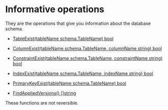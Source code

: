 # Informative operations

They are the operations that give you information about the database schema.


- [TableExist(tableName schema.TableName) bool](https://pkg.go.dev/github.com/alexisvisco/mig/pkg/schema/pg#Schema.TableExist)

- [ColumnExist(tableName schema.TableName, columnName string) bool](https://pkg.go.dev/github.com/alexisvisco/mig/pkg/schema/pg#Schema.ColumnExist)

- [ConstraintExist(tableName schema.TableName, constraintName string) bool](https://pkg.go.dev/github.com/alexisvisco/mig/pkg/schema/pg#Schema.ConstraintExist)

- [IndexExist(tableName schema.TableName, indexName string) bool](https://pkg.go.dev/github.com/alexisvisco/mig/pkg/schema/pg#Schema.IndexExist)

- [PrimaryKeyExist(tableName schema.TableName) bool](https://pkg.go.dev/github.com/alexisvisco/mig/pkg/schema/pg#Schema.PrimaryKeyExist)

- [FindAppliedVersions() []string](https://pkg.go.dev/github.com/alexisvisco/mig/pkg/schema/pg#Schema.FindAppliedVersions)

These functions are not reversible.
